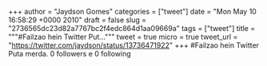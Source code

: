 
+++
author = "Jaydson Gomes"
categories = ["tweet"]
date = "Mon May 10 16:58:29 +0000 2010"
draft = false
slug = "2736565dc23d82a7767bc2f4edc864d1aa09669a"
tags = ["tweet"]
title = """#Failzao hein Twitter Put..."""
tweet = true
micro = true
tweet_url = "https://twitter.com/jaydson/status/13736471922"
+++
#Failzao hein Twitter Puta merda. 0 followers e 0 following
